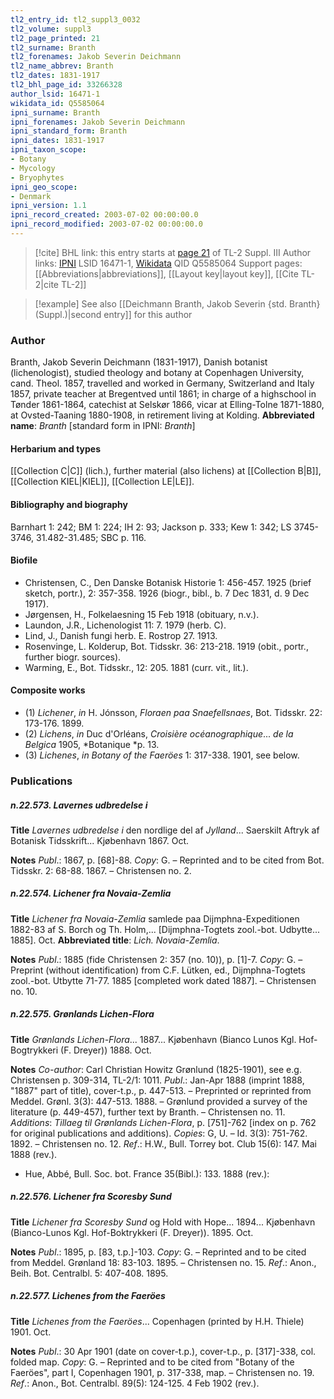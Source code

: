 ```yaml
---
tl2_entry_id: tl2_suppl3_0032
tl2_volume: suppl3
tl2_page_printed: 21
tl2_surname: Branth
tl2_forenames: Jakob Severin Deichmann
tl2_name_abbrev: Branth
tl2_dates: 1831-1917
tl2_bhl_page_id: 33266328
author_lsid: 16471-1
wikidata_id: Q5585064
ipni_surname: Branth
ipni_forenames: Jakob Severin Deichmann
ipni_standard_form: Branth
ipni_dates: 1831-1917
ipni_taxon_scope: 
- Botany
- Mycology
- Bryophytes
ipni_geo_scope: 
- Denmark
ipni_version: 1.1
ipni_record_created: 2003-07-02 00:00:00.0
ipni_record_modified: 2003-07-02 00:00:00.0
---
```


> [!cite] BHL link: this entry starts at [page 21](https://www.biodiversitylibrary.org/page/33266328) of TL-2 Suppl. III
> Author links: [IPNI](https://www.ipni.org/a/16471-1) LSID 16471-1, [Wikidata](https://www.wikidata.org/wiki/Q5585064) QID Q5585064
> Support pages: [[Abbreviations|abbreviations]], [[Layout key|layout key]], [[Cite TL-2|cite TL-2]]

> [!example] See also [[Deichmann Branth, Jakob Severin {std. Branth} (Suppl.)|second entry]] for this author

### Author

Branth, Jakob Severin Deichmann (1831-1917), Danish botanist (lichenologist), studied theology and botany at Copenhagen University, cand. Theol. 1857, travelled and worked in Germany, Switzerland and Italy 1857, private teacher at Bregentved until 1861; in charge of a highschool in Tønder 1861-1864, catechist at Selskør 1866, vicar at Elling-Tolne 1871-1880, at Ovsted-Taaning 1880-1908, in retirement living at Kolding. 
**Abbreviated name**: *Branth* \[standard form in IPNI: *Branth*\]

#### Herbarium and types

[[Collection C|C]] (lich.), further material (also lichens) at [[Collection B|B]], [[Collection KIEL|KIEL]], [[Collection LE|LE]].

#### Bibliography and biography

Barnhart 1: 242; BM 1: 224; IH 2: 93; Jackson p. 333; Kew 1: 342; LS 3745-3746, 31.482-31.485; SBC p. 116.

#### Biofile

- Christensen, C., Den Danske Botanisk Historie 1: 456-457. 1925 (brief sketch, portr.), 2: 357-358. 1926 (biogr., bibl., b. 7 Dec 1831, d. 9 Dec 1917).
- Jørgensen, H., Folkelaesning 15 Feb 1918 (obituary, n.v.).
- Laundon, J.R., Lichenologist 11: 7. 1979 (herb. C).
- Lind, J., Danish fungi herb. E. Rostrop 27. 1913.
- Rosenvinge, L. Kolderup, Bot. Tidsskr. 36: 213-218. 1919 (obit., portr., further biogr. sources).
- Warming, E., Bot. Tidsskr., 12: 205. 1881 (curr. vit., lit.).

#### Composite works

- (1) *Lichener*, *in* H. Jónsson, *Floraen paa Snaefellsnaes*, Bot. Tidsskr. 22: 173-176. 1899.
- (2) *Lichens*, *in* Duc d'Orléans, *Croisière océanographique*... *de la Belgica* 1905, *Botanique *p. 13.
- (3) *Lichenes*, *in Botany of the Faeröes* 1: 317-338. 1901, see below.

### Publications

##### n.22.573. Lavernes udbredelse i

**Title**
*Lavernes udbredelse i* den nordlige del af *Jylland*... Saerskilt Aftryk af Botanisk Tidsskrift... Kjøbenhavn 1867. Oct.

**Notes**
*Publ*.: 1867, p. \[68\]-88. *Copy*: G. – Reprinted and to be cited from Bot. Tidsskr. 2: 68-88. 1867. – Christensen no. 2.

##### n.22.574. Lichener fra Novaia-Zemlia

**Title**
*Lichener fra Novaia-Zemlia* samlede paa Dijmphna-Expeditionen 1882-83 af S. Borch og Th. Holm,... \[Dijmphna-Togtets zool.-bot. Udbytte... 1885\]. Oct.
**Abbreviated title**: *Lich. Novaia-Zemlia*.

**Notes**
*Publ*.: 1885 (fide Christensen 2: 357 (no. 10)), p. \[1\]-7. *Copy*: G. – Preprint (without identification) from C.F. Lütken, ed., Dijmphna-Togtets zool.-bot. Utbytte 71-77. 1885 \[completed work dated 1887\]. – Christensen no. 10.

##### n.22.575. Grønlands Lichen-Flora

**Title**
*Grønlands Lichen-Flora*... 1887... Kjøbenhavn (Bianco Lunos Kgl. Hof-Bogtrykkeri (F. Dreyer)) 1888. Oct.

**Notes**
*Co-author*: Carl Christian Howitz Grønlund (1825-1901), see e.g. Christensen p. 309-314, TL-2/1: 1011.
*Publ*.: Jan-Apr 1888 (imprint 1888, "1887" part of title), cover-t.p., p. 447-513. – Preprinted or reprinted from Meddel. Grønl. 3(3): 447-513. 1888. – Grønlund provided a survey of the literature (p. 449-457), further text by Branth. – Christensen no. 11.
*Additions*: *Tillaeg til Grønlands Lichen-Flora*, p. \[751\]-762 \[index on p. 762 for original publications and additions). *Copies*: G, U. – Id. 3(3): 751-762. 1892. – Christensen no. 12.
*Ref*.: H.W., Bull. Torrey bot. Club 15(6): 147. Mai 1888 (rev.).
- Hue, Abbé, Bull. Soc. bot. France 35(Bibl.): 133. 1888 (rev.):

##### n.22.576. Lichener fra Scoresby Sund

**Title**
*Lichener fra Scoresby Sund* og Hold with Hope... 1894... Kjøbenhavn (Bianco-Lunos Kgl. Hof-Boktrykkeri (F. Dreyer)). 1895. Oct.

**Notes**
*Publ*.: 1895, p. \[83, t.p.\]-103. *Copy*: G. – Reprinted and to be cited from Meddel. Grønland 18: 83-103. 1895. – Christensen no. 15.
*Ref*.: Anon., Beih. Bot. Centralbl. 5: 407-408. 1895.

##### n.22.577. Lichenes from the Faeröes

**Title**
*Lichenes from the Faeröes*... Copenhagen (printed by H.H. Thiele) 1901. Oct.

**Notes**
*Publ*.: 30 Apr 1901 (date on cover-t.p.), cover-t.p., p. \[317\]-338, col. folded map. *Copy*: G.  – Reprinted and to be cited from "Botany of the Faeröes", part I, Copenhagen 1901, p. 317-338, map. – Christensen no. 19.
*Ref*.: Anon., Bot. Centralbl. 89(5): 124-125. 4 Feb 1902 (rev.).

